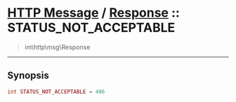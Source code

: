 # [HTTP Message](http.md) / [Response](http-Response.md) :: STATUS_NOT_ACCEPTABLE
 > im\http\msg\Response
____

## Synopsis
```php
int STATUS_NOT_ACCEPTABLE = 406
```
